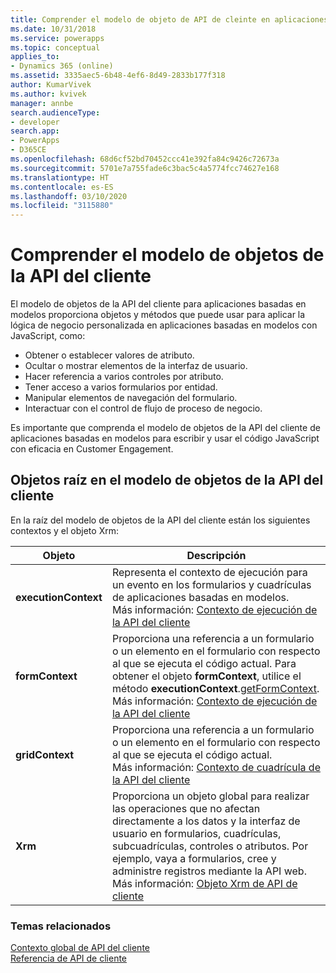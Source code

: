 ```yaml
---
title: Comprender el modelo de objeto de API de cleinte en aplicaciones basadas en modelos| MicrosoftDocs
ms.date: 10/31/2018
ms.service: powerapps
ms.topic: conceptual
applies_to:
- Dynamics 365 (online)
ms.assetid: 3335aec5-6b48-4ef6-8d49-2833b177f318
author: KumarVivek
ms.author: kvivek
manager: annbe
search.audienceType:
- developer
search.app:
- PowerApps
- D365CE
ms.openlocfilehash: 68d6cf52bd70452ccc41e392fa84c9426c72673a
ms.sourcegitcommit: 5701e7a755fade6c3bac5c4a5774fcc74627e168
ms.translationtype: HT
ms.contentlocale: es-ES
ms.lasthandoff: 03/10/2020
ms.locfileid: "3115880"
---
```

# <a name="understand-the-client-api-object-model"></a>Comprender el modelo de objetos de la API del cliente



El modelo de objetos de la API del cliente para aplicaciones basadas en modelos proporciona objetos y métodos que puede usar para aplicar la lógica de negocio personalizada en aplicaciones basadas en modelos con JavaScript, como:
- Obtener o establecer valores de atributo.
- Ocultar o mostrar elementos de la interfaz de usuario.
- Hacer referencia a varios controles por atributo.
- Tener acceso a varios formularios por entidad.
- Manipular elementos de navegación del formulario.
- Interactuar con el control de flujo de proceso de negocio.

Es importante que comprenda el modelo de objetos de la API del cliente de aplicaciones basadas en modelos para escribir y usar el código JavaScript con eficacia en Customer Engagement.

## <a name="root-objects-in-the-client-api-object-model"></a>Objetos raíz en el modelo de objetos de la API del cliente

En la raíz del modelo de objetos de la API del cliente están los siguientes contextos y el objeto Xrm:

|Objeto|Descripción|
|--|--|
|**executionContext**|Representa el contexto de ejecución para un evento en los formularios y cuadrículas de aplicaciones basadas en modelos.<br/>Más información: [Contexto de ejecución de la API del cliente](clientapi-execution-context.md)|
|**formContext** |Proporciona una referencia a un formulario o un elemento en el formulario con respecto al que se ejecuta el código actual. Para obtener el objeto **formContext**, utilice el método **executionContext**.[getFormContext](reference/executioncontext/getFormContext.md).<br/>Más información: [Contexto de ejecución de la API del cliente](clientapi-form-context.md)|
|**gridContext** |Proporciona una referencia a un formulario o un elemento en el formulario con respecto al que se ejecuta el código actual.<br/>Más información: [Contexto de cuadrícula de la API del cliente](clientapi-grid-context.md)|
|**Xrm**| Proporciona un objeto global para realizar las operaciones que no afectan directamente a los datos y la interfaz de usuario en formularios, cuadrículas, subcuadrículas, controles o atributos. Por ejemplo, vaya a formularios, cree y administre registros mediante la API web.<br/>Más información: [Objeto Xrm de API de cliente](clientapi-xrm.md)|

### <a name="related-topics"></a>Temas relacionados

[Contexto global de API del cliente](clientapi-xrm.md#client-api-global-context)<br/>
[Referencia de API de cliente](reference.md)








